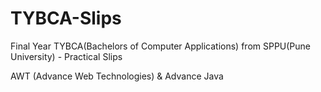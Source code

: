 # TYBCA-Slips
Final Year TYBCA(Bachelors of Computer Applications) from SPPU(Pune University) - Practical Slips

AWT (Advance Web Technologies) &
Advance Java
